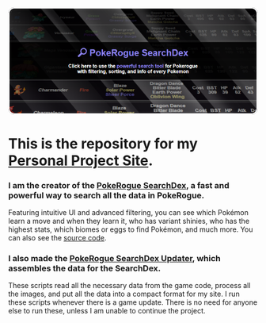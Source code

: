 <a href="https://sandstormer.github.io/PokeRogue-Dex/">
  <img src="https://github.com/Sandstormer/PokeRogue-Dex/raw/main/ui/bigbutton.png">
</a>

# This is the repository for my [Personal Project Site](https://sandstormer.github.io/).

### I am the creator of the [PokeRogue SearchDex](https://sandstormer.github.io/PokeRogue-Dex/), a fast and powerful way to search all the data in PokeRogue. 
Featuring intuitive UI and advanced filtering, you can see which Pokémon learn a move and when they learn it, who has variant shinies, who has the highest stats, which biomes or eggs to find Pokémon, and much more. You can also see the [source code](https://github.com/Sandstormer/PokeRogue-Dex).


### I also made the [PokeRogue SearchDex Updater](https://github.com/Sandstormer/PokeRogue-Updater), which assembles the data for the SearchDex.
These scripts read all the necessary data from the game code, process all the images, and put all the data into a compact format for my site. I run these scripts whenever there is a game update. There is no need for anyone else to run these, unless I am unable to continue the project.
